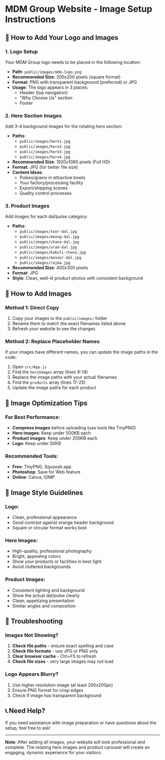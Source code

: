 # MDM Group Website - Image Setup Instructions

## 📸 How to Add Your Logo and Images

### 1. **Logo Setup**
Your MDM Group logo needs to be placed in the following location:
- **Path**: `public/images/mdm-logo.png`
- **Recommended Size**: 200x200 pixels (square format)
- **Format**: PNG with transparent background (preferred) or JPG
- **Usage**: The logo appears in 3 places:
  - Header (top navigation)
  - "Why Choose Us" section 
  - Footer

### 2. **Hero Section Images**
Add 3-4 background images for the rotating hero section:
- **Paths**: 
  - `public/images/hero1.jpg`
  - `public/images/hero2.jpg`
  - `public/images/hero3.jpg`
  - `public/images/hero4.jpg`
- **Recommended Size**: 1920x1080 pixels (Full HD)
- **Format**: JPG (for better file size)
- **Content Ideas**: 
  - Pulses/grains in attractive bowls
  - Your factory/processing facility
  - Export/shipping scenes
  - Quality control processes

### 3. **Product Images**
Add images for each dal/pulse category:
- **Paths**:
  - `public/images/toor-dal.jpg`
  - `public/images/moong-dal.jpg`
  - `public/images/chana-dal.jpg`
  - `public/images/urad-dal.jpg`
  - `public/images/kabuli-chana.jpg`
  - `public/images/masoor-dal.jpg`
  - `public/images/rajma.jpg`
- **Recommended Size**: 400x300 pixels
- **Format**: JPG
- **Style**: Clean, well-lit product photos with consistent background

## 🚀 How to Add Images

### Method 1: Direct Copy
1. Copy your images to the `public/images/` folder
2. Rename them to match the exact filenames listed above
3. Refresh your website to see the changes

### Method 2: Replace Placeholder Names
If your images have different names, you can update the image paths in the code:
1. Open `src/App.js`
2. Find the `heroImages` array (lines 9-14)
3. Replace the image paths with your actual filenames
4. Find the `products` array (lines 17-25)
5. Update the image paths for each product

## 📱 Image Optimization Tips

### For Best Performance:
- **Compress images** before uploading (use tools like TinyPNG)
- **Hero images**: Keep under 500KB each
- **Product images**: Keep under 200KB each
- **Logo**: Keep under 50KB

### Recommended Tools:
- **Free**: TinyPNG, Squoosh.app
- **Photoshop**: Save for Web feature
- **Online**: Canva, GIMP

## 🎨 Image Style Guidelines

### Logo:
- Clean, professional appearance
- Good contrast against orange header background
- Square or circular format works best

### Hero Images:
- High-quality, professional photography
- Bright, appealing colors
- Show your products or facilities in best light
- Avoid cluttered backgrounds

### Product Images:
- Consistent lighting and background
- Show the actual dal/pulse clearly
- Clean, appetizing presentation
- Similar angles and composition

## 🔧 Troubleshooting

### Images Not Showing?
1. **Check file paths** - ensure exact spelling and case
2. **Check file formats** - use JPG or PNG only
3. **Clear browser cache** - Ctrl+F5 to refresh
4. **Check file sizes** - very large images may not load

### Logo Appears Blurry?
1. Use higher resolution image (at least 200x200px)
2. Ensure PNG format for crisp edges
3. Check if image has transparent background

## 📞 Need Help?
If you need assistance with image preparation or have questions about the setup, feel free to ask!

---
**Note**: After adding all images, your website will look professional and complete. The rotating hero images and product carousel will create an engaging, dynamic experience for your visitors.
